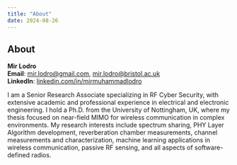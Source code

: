 ```yaml
---
title: "About"
date: 2024-08-26
---
```


## About

**Mir Lodro**  
**Email**: [mir.lodro@gmail.com](mailto:mir.lodro@gmail.com), [mir.lodro@bristol.ac.uk](mailto:mir.lodro@bristol.ac.uk)  
**LinkedIn**: [linkedin.com/in/mirmuhammadlodro](https://www.linkedin.com/in/mirmuhammadlodro/)

I am a Senior Research Associate specializing in RF Cyber Security, with extensive academic and professional experience in electrical and electronic engineering. I hold a Ph.D. from the University of Nottingham, UK, where my thesis focused on near-field MIMO for wireless communication in complex environments. My research interests include spectrum sharing, PHY Layer Algorithm development, reverberation chamber measurements, channel measurements and characterization, machine learning applications in wireless communication, passive RF sensing, and all aspects of software-defined radios.
